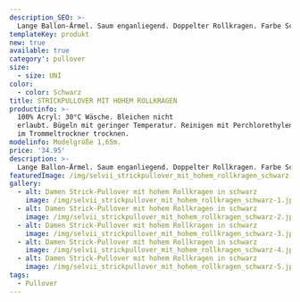 ```yaml
---
description_SEO: >-
  Lange Ballon-Ärmel. Saum enganliegend. Doppelter Rollkragen. Farbe Schwarz. Von Selvii.
templateKey: produkt
new: true
available: true
category': pullover
size:
  - size: UNI
color:
  - color: Schwarz
title: STRICKPULLOVER MIT HOHEM ROLLKRAGEN
productinfo: >-
  100% Acryl: 30°C Wäsche. Bleichen nicht
  erlaubt. Bügeln mit geringer Temperatur. Reinigen mit Perchlorethylen. Nicht
  im Trommeltrockner trocknen.
modelinfo: Modelgröße 1,65m.
price: '34.95'
description: >-
  Lange Ballon-Ärmel. Saum enganliegend. Doppelter Rollkragen. Farbe Schwarz.
featuredImage: /img/selvii_strickpullover_mit_hohem_rollkragen_schwarz-1.jpg
gallery:
  - alt: Damen Strick-Pullover mit hohem Rollkragen in schwarz
    image: /img/selvii_strickpullover_mit_hohem_rollkragen_schwarz-1.jpg
  - alt: Damen Strick-Pullover mit hohem Rollkragen in schwarz
    image: /img/selvii_strickpullover_mit_hohem_rollkragen_schwarz-2.jpg
  - alt: Damen Strick-Pullover mit hohem Rollkragen in schwarz
    image: /img/selvii_strickpullover_mit_hohem_rollkragen_schwarz-3.jpg
  - alt: Damen Strick-Pullover mit hohem Rollkragen in schwarz
    image: /img/selvii_strickpullover_mit_hohem_rollkragen_schwarz-4.jpg
  - alt: Damen Strick-Pullover mit hohem Rollkragen in schwarz
    image: /img/selvii_strickpullover_mit_hohem_rollkragen_schwarz-5.jpg
tags:
  - Pullover
---
```


